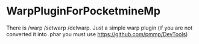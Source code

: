 # WarpPluginForPocketmineMp
There is /warp /setwarp /delwarp. Just a simple warp plugin (if you are not converted it into .phar you must use https://github.com/pmmp/DevTools)
